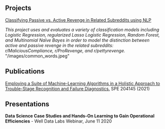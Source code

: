 ## Projects

[Classifying Passive vs. Active Revenge in Related Subreddits using NLP](https://github.com/ebsiegs/subreddit_nlp.git)

*This project uses and evaluates a variety of classification models including Logistic Regression, regularized Lasso Logistic Regression, Random Forest, and Multinomial Naïve Bayes in order to model the distinction between active and passive revenge in the related subreddits: r/MaliciousCompliance, r/ProRevenge, and r/pettyrevenge.*
"/images/common_words.jpeg"

## Publications

[Employing a Suite of Machine-Learning Algorithms in a Holistic Approach to Trouble-Stage Recognition and Failure Diagnostics.](https://onepetro.org/SPEHFTC/proceedings-abstract/21HFTC/1-21HFTC/461792) SPE 204145 (2021)

## Presentations

**Data Science Case Studies and Hands-On Learning to Gain Operational Efficiencies** - Well Data Labs Webinar, June 11 2020
